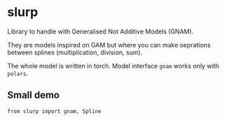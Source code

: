 # slurp
Library to handle with Generalised Not Additive Models (GNAM).

They are models inspired on GAM but where you can make oeprations between splines (multiplication, division, sum).

The whole model is written in torch. Model interface `gnam` works only with `polars`.


## Small demo

```
from slurp import gnam, Spline
```

